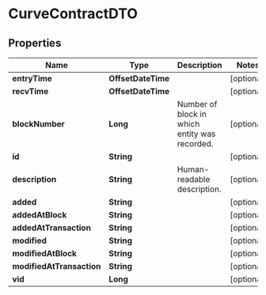 

# CurveContractDTO


## Properties

| Name | Type | Description | Notes |
|------------ | ------------- | ------------- | -------------|
|**entryTime** | **OffsetDateTime** |  |  [optional] |
|**recvTime** | **OffsetDateTime** |  |  [optional] |
|**blockNumber** | **Long** | Number of block in which entity was recorded. |  [optional] |
|**id** | **String** |  |  [optional] |
|**description** | **String** | Human-readable description. |  [optional] |
|**added** | **String** |  |  [optional] |
|**addedAtBlock** | **String** |  |  [optional] |
|**addedAtTransaction** | **String** |  |  [optional] |
|**modified** | **String** |  |  [optional] |
|**modifiedAtBlock** | **String** |  |  [optional] |
|**modifiedAtTransaction** | **String** |  |  [optional] |
|**vid** | **Long** |  |  [optional] |



